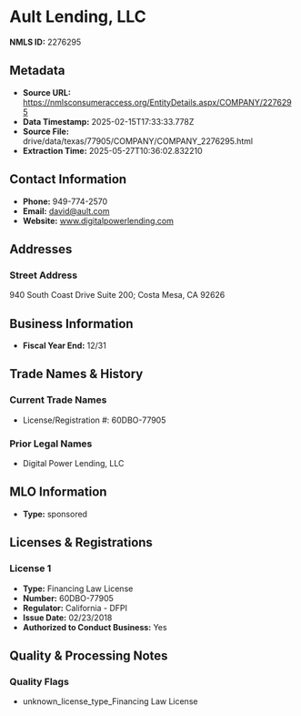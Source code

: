 # Ault Lending, LLC

**NMLS ID:** 2276295

## Metadata
- **Source URL:** https://nmlsconsumeraccess.org/EntityDetails.aspx/COMPANY/2276295
- **Data Timestamp:** 2025-02-15T17:33:33.778Z
- **Source File:** drive/data/texas/77905/COMPANY/COMPANY_2276295.html
- **Extraction Time:** 2025-05-27T10:36:02.832210

## Contact Information
- **Phone:** 949-774-2570
- **Email:** david@ault.com
- **Website:** www.digitalpowerlending.com

## Addresses
### Street Address
940 South Coast Drive Suite 200; Costa Mesa, CA 92626

## Business Information
- **Fiscal Year End:** 12/31

## Trade Names & History
### Current Trade Names
- License/Registration #: 60DBO-77905

### Prior Legal Names
- Digital Power Lending, LLC

## MLO Information
- **Type:** sponsored

## Licenses & Registrations

### License 1
- **Type:** Financing Law License
- **Number:** 60DBO-77905
- **Regulator:** California - DFPI
- **Issue Date:** 02/23/2018
- **Authorized to Conduct Business:** Yes

## Quality & Processing Notes
### Quality Flags
- unknown_license_type_Financing Law License
